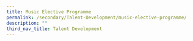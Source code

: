 ```yaml
---
title: Music Elective Programme
permalink: /secondary/Talent-Development/music-elective-programme/
description: ""
third_nav_title: Talent Development
---
```

